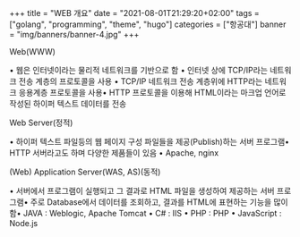 +++
title = "WEB 개요"
date = "2021-08-01T21:29:20+02:00"
tags = ["golang", "programming", "theme", "hugo"]
categories = ["항공대"]
banner = "img/banners/banner-4.jpg"
+++



Web(WWW)

• 웹은 인터넷이라는 물리적 네트워크를 기반으로 함
• 인터넷 상에 TCP/IP라는 네트워크 전송 계층의 프로토콜을 사용
• TCP/IP 네트워크 전송 계층위에 HTTP라는 네트워크 응용계층 프로토콜을 사용• HTTP 프로토콜을 이용해 HTML이라는 마크업 언어로 작성된 하이퍼 텍스트 데이터를 전송


Web Server(정적)

• 하이퍼 텍스트 파일등의 웹 페이지 구성 파일들을 제공(Publish)하는 서버 프로그램• HTTP 서버라고도 하며 다양한 제품들이 있음
• Apache, nginx


(Web) Application Server(WAS, AS)(동적)

• 서버에서 프로그램이 실행되고 그 결과로 HTML 파일을 생성하여 제공하는 서버 프로그램• 주로 Database에서 데이터를 조회하고, 결과를 HTML에 표현하는 기능을 많이 함• JAVA : Weblogic, Apache Tomcat
• C# : IIS
• PHP : PHP
• JavaScript : Node.js
